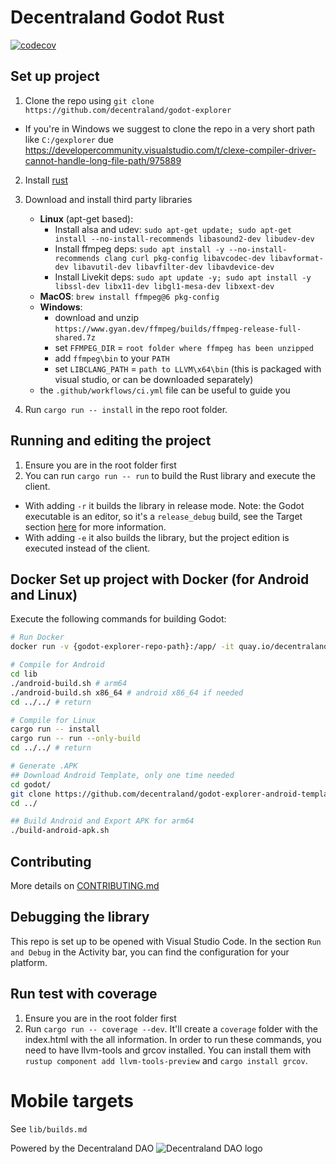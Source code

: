 
# Decentraland Godot Rust
[![codecov](https://codecov.io/gh/decentraland/godot-explorer/branch/main/graph/badge.svg)](https://codecov.io/gh/decentraland/godot-explorer)

## Set up project

1. Clone the repo using `git clone https://github.com/decentraland/godot-explorer`
  - If you're in Windows we suggest to clone the repo in a very short path like `C:/gexplorer` due https://developercommunity.visualstudio.com/t/clexe-compiler-driver-cannot-handle-long-file-path/975889
2. Install [rust](https://www.rust-lang.org/tools/install)
3. Download and install third party libraries
    - **Linux** (apt-get based):
      - Install alsa and udev: `sudo apt-get update; sudo apt-get install --no-install-recommends libasound2-dev libudev-dev`
      - Install ffmpeg deps: `sudo apt install -y --no-install-recommends clang curl pkg-config libavcodec-dev libavformat-dev libavutil-dev libavfilter-dev libavdevice-dev`
      - Install Livekit deps: `sudo apt update -y; sudo apt install -y libssl-dev libx11-dev libgl1-mesa-dev libxext-dev`
    - **MacOS**: `brew install ffmpeg@6 pkg-config`
    - **Windows**: 
      - download and unzip `https://www.gyan.dev/ffmpeg/builds/ffmpeg-release-full-shared.7z`
      - set `FFMPEG_DIR` = `root folder where ffmpeg has been unzipped`
      - add `ffmpeg\bin` to your `PATH`
      - set `LIBCLANG_PATH` = `path to LLVM\x64\bin` (this is packaged with visual studio, or can be downloaded separately)
    - the `.github/workflows/ci.yml` file can be useful to guide you

4. Run `cargo run -- install` in the repo root folder.

## Running and editing the project

1. Ensure you are in the root folder first
2. You can run `cargo run -- run` to build the Rust library and execute the client. 
- With adding `-r` it builds the library in release mode. Note: the Godot executable is an editor, so it's a `release_debug` build, see the Target section [here](https://docs.godotengine.org/en/stable/contributing/development/compiling/introduction_to_the_buildsystem.html) for more information.
- With adding `-e` it also builds the library, but the project edition is executed instead of the client.

## Docker Set up project with Docker (for Android and Linux)

Execute the following commands for building Godot:
```bash
# Run Docker
docker run -v {godot-explorer-repo-path}:/app/ -it quay.io/decentraland/dcl-godot-android-builder:99091016236094cb776bd9cb1298602e56b8cdab

# Compile for Android
cd lib
./android-build.sh # arm64
./android-build.sh x86_64 # android x86_64 if needed
cd ../../ # return

# Compile for Linux
cargo run -- install
cargo run -- run --only-build
cd ../../ # return

# Generate .APK
## Download Android Template, only one time needed
cd godot/
git clone https://github.com/decentraland/godot-explorer-android-template.git android # Only one time
cd ../

## Build Android and Export APK for arm64
./build-android-apk.sh
```

## Contributing

More details on [CONTRIBUTING.md](CONTRIBUTING.md)

## Debugging the library
This repo is set up to be opened with Visual Studio Code. In the section `Run and Debug` in the Activity bar, you can find the configuration for your platform.

## Run test with coverage
1. Ensure you are in the root folder first
2. Run `cargo run -- coverage --dev`. It'll create a `coverage` folder with the index.html with the all information. In order to run these commands, you need to have llvm-tools and grcov installed. You can install them with `rustup component add llvm-tools-preview` and `cargo install grcov`.

# Mobile targets
See `lib/builds.md`

Powered by the Decentraland DAO
![Decentraland DAO logo](https://bafkreibci6gg3wbjvxzlqpuh353upzrssalqqoddb6c4rez33bcagqsc2a.ipfs.nftstorage.link/)
